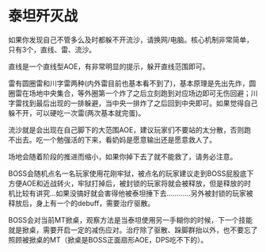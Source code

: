 # 泰坦歼灭战

如果你发现自己不管多么及时都躲不开流沙，请换网/电脑。核心机制非常简单，只有3个，直线、雷、流沙。

直线是一个直线型AOE，有非常明显的提示，躲开直线范围即可。

雷有圆圈雷和川字雷两种(内外雷目前也基本看不到了)，基本原理是先出先炸，圆圈雷在场地中央集合，等外圈第一个炸了之后立刻跑到对应场边即可无伤回避；川字雷找到最后出现的一排躲避，当中央一排炸了之后回到中央即可。如果觉得自己躲不开，可以硬吃一次雷(两次基本就完蛋)。

流沙就是会出现在自己脚下的大范围AOE，建议玩家们不要站的太分散，否则跑不出去。吃一个勉强活的下来，看奶妈是愿意输出还是愿意救人了。

场地会随着阶段的推进而缩小，如果你掉下去了就不能救了，请务必注意。

BOSS会随机点名一名玩家使用花刚牢狱，被点名的玩家建议走到BOSS屁股底下方便AOE和近战转火，牢狱打掉后，被封锁的玩家将就会被释放，但是释放的时机比较有讲究…如果没搞好就会害得他被泰坦捶下去…………另外被封锁的玩家被释放后，身上有一个<Status :id="215" name="伤害降低" />的debuff，需要<Role name="healer" />治疗驱散。

BOSS会对当前<Role name="tank" />MT掀桌，观察方法是当泰坦使用另一手糊你的时候，下一个技能就是掀桌，需要开启一定的减伤应对。<Role name="healer" />治疗除了驱散、跺脚群抬以外，也不要忘了照顾被掀桌的MT（掀桌是BOSS正面扇形AOE，DPS吃不下的）。